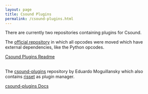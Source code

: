 ```yaml
---
layout: page
title: Csound Plugins
permalink: /csound-plugins.html
---
```


There are currently two repositories containing plugins for Csound.

The [official repository](https://github.com/csound/plugins) in which all opcodes were moved which have external dependencies, like the Python opcodes.

<div>
  <a href="https://github.com/csound/plugins?tab=readme-ov-file#readme" class="btn btn-lg btn-secondary">Csound Plugins Readme</a>
</div>

<br>

The [csound-plugins](https://github.com/csound-plugins/csound-plugins) repository by Eduardo Moguillansky which also contains [risset](https://github.com/csound-plugins/risset) as plugin manager.

<div>
  <a href="https://csound-plugins.github.io/csound-plugins" class="btn btn-lg btn-secondary">csound-plugins Docs</a>
</div>
